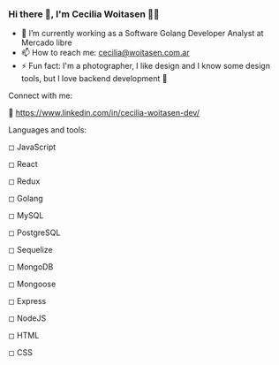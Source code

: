 ### Hi there 👋, I'm Cecilia Woitasen 🙋‍♀️

- 🔭 I’m currently working as a Software Golang Developer Analyst at Mercado libre
- 📫 How to reach me: cecilia@woitasen.com.ar
- ⚡ Fun fact: I'm a photographer, I like design and I know some design tools, but I love backend development 🤣

Connect with me: 
 
 🔹 https://www.linkedin.com/in/cecilia-woitasen-dev/

Languages and tools:

◻ JavaScript

◻ React

◻ Redux

◻ Golang

◻ MySQL

◻ PostgreSQL

◻ Sequelize

◻ MongoDB

◻ Mongoose

◻ Express

◻ NodeJS

◻ HTML

◻ CSS
